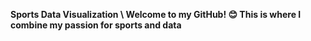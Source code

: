 **Sports Data Visualization \\
Welcome to my GitHub! 😊 This is where I combine my passion for sports and data**
